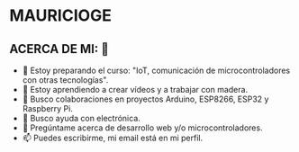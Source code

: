 # MAURICIOGE

## ACERCA DE MI: 🚀
- 🔭 Estoy preparando el curso: "IoT, comunicación de microcontroladores con otras tecnologías".
- 🌱 Estoy aprendiendo a crear vídeos y a trabajar con madera.
- 🤝 Busco colaboraciones en proyectos Arduino, ESP8266, ESP32 y Raspberry Pi.
- 🤔 Busco ayuda con electrónica.
- 💬 Pregúntame acerca de desarrollo web y/o microcontroladores.
- 📫 Puedes escribirme, mi email está en mi perfil.
